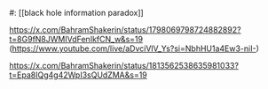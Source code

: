 #: [[black hole information paradox]] 

https://x.com/BahramShakerin/status/1798069798724882892?t=8G9fN8JWMIVdFenIkfCN_w&s=19 (https://www.youtube.com/live/aDvciVlV_Ys?si=NbhHU1a4Ew3-niI-)

https://x.com/BahramShakerin/status/1813562538635981033?t=Epa8IQg4g42WpI3sQUdZMA&s=19